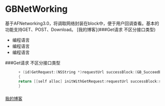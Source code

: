 # GBNetWorking
基于AFNetworking3.0，将调取网络封装在block中，便于用户回调查看。基本的功能支持GET、POST、Download。
[我的博客](###Get请求 不区分接口类型)
* 编程语言
* 编程语言
* 编程语言

###Get请求 不区分接口类型
```Java
      + (id)GetRequest:(NSString *)requestUrl successBlock:(GB_SucceedBlock)successBlock errorBlock:(GB_ErrorBlock)errorBlock
      {
      return [[self alloc] initWithGetRequest:requestUrl successBlock:successBlock errorBlock:errorBlock];
      }
```
###

[我的博客](http://blog.csdn.net/normanv)
